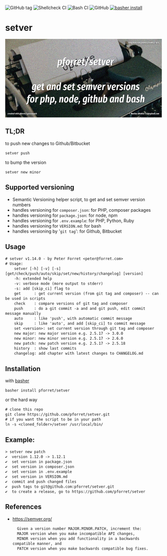 ![GitHub tag](https://img.shields.io/github/v/tag/pforret/setver)
![Shellcheck CI](https://github.com/pforret/setver/workflows/Shellcheck%20CI/badge.svg)
![Bash CI](https://github.com/pforret/setver/workflows/Bash%20CI/badge.svg)
![GitHub](https://img.shields.io/github/license/pforret/setver)
[![basher install](https://img.shields.io/badge/basher-install-white?logo=gnu-bash&style=flat)](https://basher.gitparade.com/package/)

# setver
![setver logo](setver.jpg)

## TL;DR

to push new changes to Github/Bitbucket

    setver push
    
to bump the version 

    setver new minor
    
## Supported versioning 

* Semantic Versioning helper script, to get and set semver version numbers
* handles versioning for `composer.json`: for PHP, composer packages
* handles versioning for `package.json`: for node, npm
* handles versioning for `.env.example`: for PHP, Python, Ruby
* handles versioning for `VERSION.md`: for bash
* handles versioning by '`git tag`': for Github, Bitbucket

## Usage
```
# setver v1.14.0 - by Peter Forret <peter@forret.com>
# Usage:
    setver [-h] [-v] [-s] [get/check/push/auto/skip/set/new/history/changelog] [version]
    -h: extended help
    -v: verbose mode (more output to stderr)
    -s: add [skip_ci] flag to
    get      : get current version (from git tag and composer) -- can be used in scripts
    check    : compare versions of git tag and composer
    push     : do a git commit -a and and git push, edit commit message manually
    auto     : like 'push', with automatic commit message
    skip     : like 'auto', and add [skip_ci] to commit message
    set <version>: set current version through git tag and composer
    new major: new major version e.g. 2.5.17 -> 3.0.0
    new minor: new minor version e.g. 2.5.17 -> 2.6.0
    new patch: new patch version e.g. 2.5.17 -> 2.5.18
    history  : show last commits
    changelog: add chapter with latest changes to CHANGELOG.md
```

## Installation

with [basher](https://github.com/basherpm/basher)

    basher install pforret/setver

or the hard way

    # clone this repo
    git clone https://github.com/pforret/setver.git
    # if you want the script to be in your path
    ln -s <cloned_folder>/setver /usr/local/bin/

## Example:

    > setver new patch   
    ✔  version 1.12.0 -> 1.12.1
    ✔  set version in package.json
    ✔  set version in composer.json
    ✔  set version in .env.example
    ✔  set version in VERSION.md
    ✔  commit and push changed files
    ✔  push tags to git@github.com:pforret/setver.git
    ✔  to create a release, go to https://github.com/pforret/setver

## References
* https://semver.org/

		Given a version number MAJOR.MINOR.PATCH, increment the:
		MAJOR version when you make incompatible API changes,
		MINOR version when you add functionality in a backwards compatible manner, and
		PATCH version when you make backwards compatible bug fixes.
